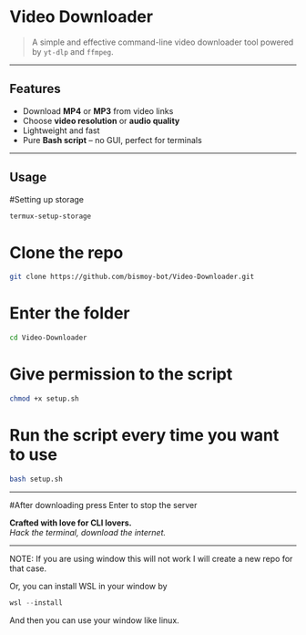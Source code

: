 # Video Downloader



> A simple and effective command-line video downloader tool powered by `yt-dlp` and `ffmpeg`.


---

## Features
- Download **MP4** or **MP3** from video links
- Choose **video resolution** or **audio quality**
- Lightweight and fast
- Pure **Bash script** – no GUI, perfect for terminals

---

## Usage
#Setting up storage

```bash
termux-setup-storage
```
# Clone the repo

```bash
git clone https://github.com/bismoy-bot/Video-Downloader.git
```
# Enter the folder
```bash
cd Video-Downloader
```
# Give permission to the script
```bash
chmod +x setup.sh
```
# Run the script every time you want to use
```bash
bash setup.sh
```
---
#After downloading press Enter to stop the server

**Crafted with love for CLI lovers.**  
*Hack the terminal, download the internet.*


---
NOTE: If you are using window this will not work I will create a new repo for that case.

Or, you can install WSL in your window by 
```ps1
wsl --install
```

And then you can use your window like linux.

